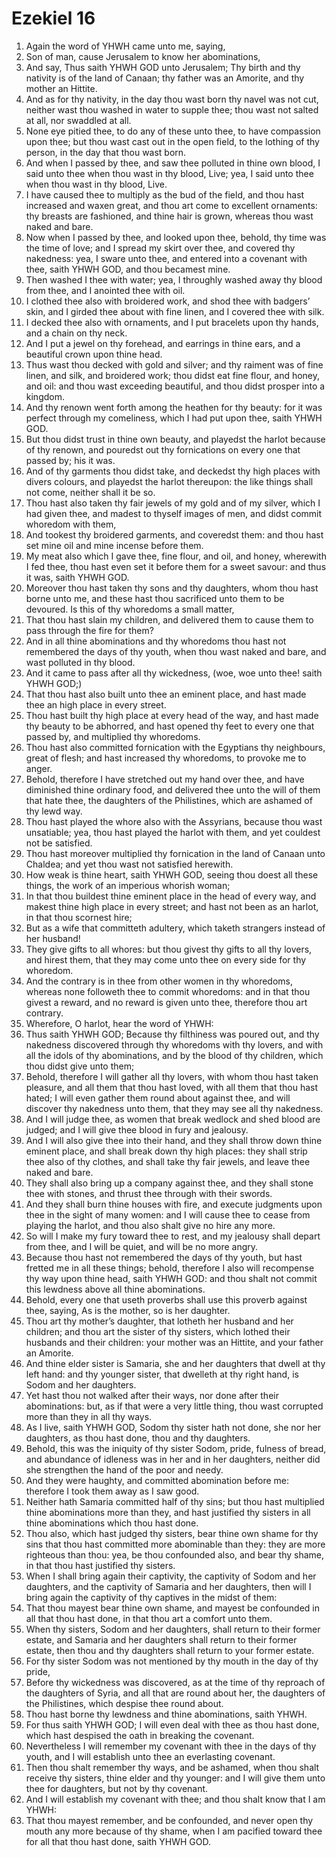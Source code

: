 ﻿# Ezekiel 16
1. Again the word of YHWH came unto me, saying, 
2. Son of man, cause Jerusalem to know her abominations, 
3. And say, Thus saith YHWH GOD unto Jerusalem; Thy birth and thy nativity is of the land of Canaan; thy father was an Amorite, and thy mother an Hittite. 
4. And as for thy nativity, in the day thou wast born thy navel was not cut, neither wast thou washed in water to supple thee; thou wast not salted at all, nor swaddled at all. 
5. None eye pitied thee, to do any of these unto thee, to have compassion upon thee; but thou wast cast out in the open field, to the lothing of thy person, in the day that thou wast born. 
6.  And when I passed by thee, and saw thee polluted in thine own blood, I said unto thee when thou wast in thy blood, Live; yea, I said unto thee when thou wast in thy blood, Live. 
7. I have caused thee to multiply as the bud of the field, and thou hast increased and waxen great, and thou art come to excellent ornaments: thy breasts are fashioned, and thine hair is grown, whereas thou wast naked and bare. 
8. Now when I passed by thee, and looked upon thee, behold, thy time was the time of love; and I spread my skirt over thee, and covered thy nakedness: yea, I sware unto thee, and entered into a covenant with thee, saith YHWH GOD, and thou becamest mine. 
9. Then washed I thee with water; yea, I throughly washed away thy blood from thee, and I anointed thee with oil. 
10. I clothed thee also with broidered work, and shod thee with badgers’ skin, and I girded thee about with fine linen, and I covered thee with silk. 
11. I decked thee also with ornaments, and I put bracelets upon thy hands, and a chain on thy neck. 
12. And I put a jewel on thy forehead, and earrings in thine ears, and a beautiful crown upon thine head. 
13. Thus wast thou decked with gold and silver; and thy raiment was of fine linen, and silk, and broidered work; thou didst eat fine flour, and honey, and oil: and thou wast exceeding beautiful, and thou didst prosper into a kingdom. 
14. And thy renown went forth among the heathen for thy beauty: for it was perfect through my comeliness, which I had put upon thee, saith YHWH GOD. 
15.  But thou didst trust in thine own beauty, and playedst the harlot because of thy renown, and pouredst out thy fornications on every one that passed by; his it was. 
16. And of thy garments thou didst take, and deckedst thy high places with divers colours, and playedst the harlot thereupon: the like things shall not come, neither shall it be so. 
17. Thou hast also taken thy fair jewels of my gold and of my silver, which I had given thee, and madest to thyself images of men, and didst commit whoredom with them, 
18. And tookest thy broidered garments, and coveredst them: and thou hast set mine oil and mine incense before them. 
19. My meat also which I gave thee, fine flour, and oil, and honey, wherewith I fed thee, thou hast even set it before them for a sweet savour: and thus it was, saith YHWH GOD. 
20. Moreover thou hast taken thy sons and thy daughters, whom thou hast borne unto me, and these hast thou sacrificed unto them to be devoured. Is this of thy whoredoms a small matter, 
21. That thou hast slain my children, and delivered them to cause them to pass through the fire for them? 
22. And in all thine abominations and thy whoredoms thou hast not remembered the days of thy youth, when thou wast naked and bare, and wast polluted in thy blood. 
23. And it came to pass after all thy wickedness, (woe, woe unto thee! saith YHWH GOD;) 
24. That thou hast also built unto thee an eminent place, and hast made thee an high place in every street. 
25. Thou hast built thy high place at every head of the way, and hast made thy beauty to be abhorred, and hast opened thy feet to every one that passed by, and multiplied thy whoredoms. 
26. Thou hast also committed fornication with the Egyptians thy neighbours, great of flesh; and hast increased thy whoredoms, to provoke me to anger. 
27. Behold, therefore I have stretched out my hand over thee, and have diminished thine ordinary food, and delivered thee unto the will of them that hate thee, the daughters of the Philistines, which are ashamed of thy lewd way. 
28. Thou hast played the whore also with the Assyrians, because thou wast unsatiable; yea, thou hast played the harlot with them, and yet couldest not be satisfied. 
29. Thou hast moreover multiplied thy fornication in the land of Canaan unto Chaldea; and yet thou wast not satisfied herewith. 
30. How weak is thine heart, saith YHWH GOD, seeing thou doest all these things, the work of an imperious whorish woman; 
31. In that thou buildest thine eminent place in the head of every way, and makest thine high place in every street; and hast not been as an harlot, in that thou scornest hire; 
32. But as a wife that committeth adultery, which taketh strangers instead of her husband! 
33. They give gifts to all whores: but thou givest thy gifts to all thy lovers, and hirest them, that they may come unto thee on every side for thy whoredom. 
34. And the contrary is in thee from other women in thy whoredoms, whereas none followeth thee to commit whoredoms: and in that thou givest a reward, and no reward is given unto thee, therefore thou art contrary. 
35.  Wherefore, O harlot, hear the word of YHWH: 
36. Thus saith YHWH GOD; Because thy filthiness was poured out, and thy nakedness discovered through thy whoredoms with thy lovers, and with all the idols of thy abominations, and by the blood of thy children, which thou didst give unto them; 
37. Behold, therefore I will gather all thy lovers, with whom thou hast taken pleasure, and all them that thou hast loved, with all them that thou hast hated; I will even gather them round about against thee, and will discover thy nakedness unto them, that they may see all thy nakedness. 
38. And I will judge thee, as women that break wedlock and shed blood are judged; and I will give thee blood in fury and jealousy. 
39. And I will also give thee into their hand, and they shall throw down thine eminent place, and shall break down thy high places: they shall strip thee also of thy clothes, and shall take thy fair jewels, and leave thee naked and bare. 
40. They shall also bring up a company against thee, and they shall stone thee with stones, and thrust thee through with their swords. 
41. And they shall burn thine houses with fire, and execute judgments upon thee in the sight of many women: and I will cause thee to cease from playing the harlot, and thou also shalt give no hire any more. 
42. So will I make my fury toward thee to rest, and my jealousy shall depart from thee, and I will be quiet, and will be no more angry. 
43. Because thou hast not remembered the days of thy youth, but hast fretted me in all these things; behold, therefore I also will recompense thy way upon thine head, saith YHWH GOD: and thou shalt not commit this lewdness above all thine abominations. 
44.  Behold, every one that useth proverbs shall use this proverb against thee, saying, As is the mother, so is her daughter. 
45. Thou art thy mother’s daughter, that lotheth her husband and her children; and thou art the sister of thy sisters, which lothed their husbands and their children: your mother was an Hittite, and your father an Amorite. 
46. And thine elder sister is Samaria, she and her daughters that dwell at thy left hand: and thy younger sister, that dwelleth at thy right hand, is Sodom and her daughters. 
47. Yet hast thou not walked after their ways, nor done after their abominations: but, as if that were a very little thing, thou wast corrupted more than they in all thy ways. 
48. As I live, saith YHWH GOD, Sodom thy sister hath not done, she nor her daughters, as thou hast done, thou and thy daughters. 
49. Behold, this was the iniquity of thy sister Sodom, pride, fulness of bread, and abundance of idleness was in her and in her daughters, neither did she strengthen the hand of the poor and needy. 
50. And they were haughty, and committed abomination before me: therefore I took them away as I saw good. 
51. Neither hath Samaria committed half of thy sins; but thou hast multiplied thine abominations more than they, and hast justified thy sisters in all thine abominations which thou hast done. 
52. Thou also, which hast judged thy sisters, bear thine own shame for thy sins that thou hast committed more abominable than they: they are more righteous than thou: yea, be thou confounded also, and bear thy shame, in that thou hast justified thy sisters. 
53. When I shall bring again their captivity, the captivity of Sodom and her daughters, and the captivity of Samaria and her daughters, then will I bring again the captivity of thy captives in the midst of them: 
54. That thou mayest bear thine own shame, and mayest be confounded in all that thou hast done, in that thou art a comfort unto them. 
55. When thy sisters, Sodom and her daughters, shall return to their former estate, and Samaria and her daughters shall return to their former estate, then thou and thy daughters shall return to your former estate. 
56. For thy sister Sodom was not mentioned by thy mouth in the day of thy pride, 
57. Before thy wickedness was discovered, as at the time of thy reproach of the daughters of Syria, and all that are round about her, the daughters of the Philistines, which despise thee round about. 
58. Thou hast borne thy lewdness and thine abominations, saith YHWH. 
59. For thus saith YHWH GOD; I will even deal with thee as thou hast done, which hast despised the oath in breaking the covenant. 
60.  Nevertheless I will remember my covenant with thee in the days of thy youth, and I will establish unto thee an everlasting covenant. 
61. Then thou shalt remember thy ways, and be ashamed, when thou shalt receive thy sisters, thine elder and thy younger: and I will give them unto thee for daughters, but not by thy covenant. 
62. And I will establish my covenant with thee; and thou shalt know that I am YHWH: 
63. That thou mayest remember, and be confounded, and never open thy mouth any more because of thy shame, when I am pacified toward thee for all that thou hast done, saith YHWH GOD. 
